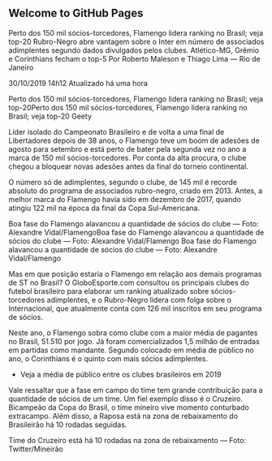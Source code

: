 ## Welcome to GitHub Pages

Perto dos 150 mil sócios-torcedores, Flamengo lidera ranking no Brasil; veja top-20
Rubro-Negro abre vantagem sobre o Inter em número de associados adimplentes segundo dados divulgados pelos clubes. Atlético-MG, Grêmio e Corinthians fecham o top-5
Por Roberto Maleson e Thiago Lima — Rio de Janeiro

30/10/2019 14h12  Atualizado há uma hora

Perto dos 150 mil sócios-torcedores, Flamengo lidera ranking no Brasil; veja top-20Perto dos 150 mil sócios-torcedores, Flamengo lidera ranking no Brasil; veja top-20
Geety

Líder isolado do Campeonato Brasileiro e de volta a uma final de Libertadores depois de 38 anos, o Flamengo teve um boom de adesões de agosto para setembro e está perto de bater pela segunda vez no ano a marca de 150 mil sócios-torcedores. Por conta da alta procura, o clube chegou a bloquear novas adesões antes da final do torneio continental.

O número só de adimplentes, segundo o clube, de 145 mil é recorde absoluto do programa de associados rubro-negro, criado em 2013. Antes, a melhor marca do Flamengo havia sido em dezembro de 2017, quando atingiu 122 mil na época da final da Copa Sul-Americana.

Boa fase do Flamengo alavancou a quantidade de sócios do clube — Foto: Alexandre Vidal/FlamengoBoa fase do Flamengo alavancou a quantidade de sócios do clube — Foto: Alexandre Vidal/Flamengo
Boa fase do Flamengo alavancou a quantidade de sócios do clube — Foto: Alexandre Vidal/Flamengo


Mas em que posição estaria o Flamengo em relação aos demais programas de ST no Brasil? O GloboEsporte.com consultou os principais clubes do futebol brasileiro para elaborar um ranking atualizado sobre sócios-torcedores adimplentes, e o Rubro-Negro lidera com folga sobre o Internacional, que atualmente conta com 126 mil inscritos em seu programa de sócios.

Neste ano, o Flamengo sobra como clube com a maior média de pagantes no Brasil, 51.510 por jogo. Já foram comercializados 1,5 milhão de entradas em partidas como mandante. Segundo colocado em média de público no ano, o Corinthians é o quinto com mais sócios adimplentes.

+ Veja a média de público entre os clubes brasileiros em 2019

Vale ressaltar que a fase em campo do time tem grande contribuição para a quantidade de sócios de um time. Um fiel exemplo disso é o Cruzeiro. Bicampeão da Copa do Brasil, o time mineiro vive momento conturbado extracampo. Além disso, a Raposa está na zona de rebaixamento do Brasileirão há 10 rodadas seguidas.

Time do Cruzeiro está há 10 rodadas na zona de rebaixamento — Foto: Twitter/Mineirão
